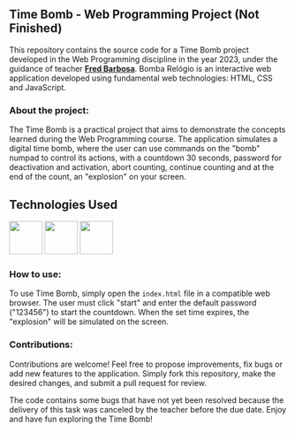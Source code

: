 ## **Time Bomb - Web Programming Project (Not Finished)**

This repository contains the source code for a Time Bomb project developed in the Web Programming discipline in the year 2023, under the guidance of teacher **[Fred Barbosa](https://github.com/fbamuniz)**. Bomba Relógio is an interactive web application developed using fundamental web technologies: HTML, CSS and JavaScript.

### **About the project:**
The Time Bomb is a practical project that aims to demonstrate the concepts learned during the Web Programming course. The application simulates a digital time bomb, where the user can use commands on the "bomb" numpad to control its actions, with a countdown 30 seconds, password for deactivation and activation, abort counting, continue counting and at the end of the count, an "explosion" on your screen.

<div align="left">  
<h2>Technologies Used</h2>
<img src="https://cdn.jsdelivr.net/gh/devicons/devicon@latest/icons/html5/html5-original.svg" width="60"/>
<img src="https://cdn.jsdelivr.net/gh/devicons/devicon@latest/icons/css3/css3-original.svg" width="60"/>
<img src="https://cdn.jsdelivr.net/gh/devicons/devicon@latest/icons/javascript/javascript-original.svg" width="60"/>
</div>

### **How ​​to use:**
To use Time Bomb, simply open the `index.html` file in a compatible web browser. The user must click "start" and enter the default password ("123456") to start the countdown. When the set time expires, the "explosion" will be simulated on the screen.

### **Contributions:**
Contributions are welcome! Feel free to propose improvements, fix bugs or add new features to the application. Simply fork this repository, make the desired changes, and submit a pull request for review.

The code contains some bugs that have not yet been resolved because the delivery of this task was canceled by the teacher before the due date.
Enjoy and have fun exploring the Time Bomb!

